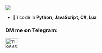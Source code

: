 ![](https://komarev.com/ghpvc/?username=Flxne&color=red)

- 💬 I code in **Python, JavaScript, C#, Lua**

<h3 align="left">DM me on Telegram:</h3>
<p align="left">
<a href="https://t.me/fl1n3" target="blank"><img align="center" src="https://cdn.jsdelivr.net/npm/simple-icons@3.0.1/icons/telegram.svg" alt="11964587" height="30" width="40" /></a>
